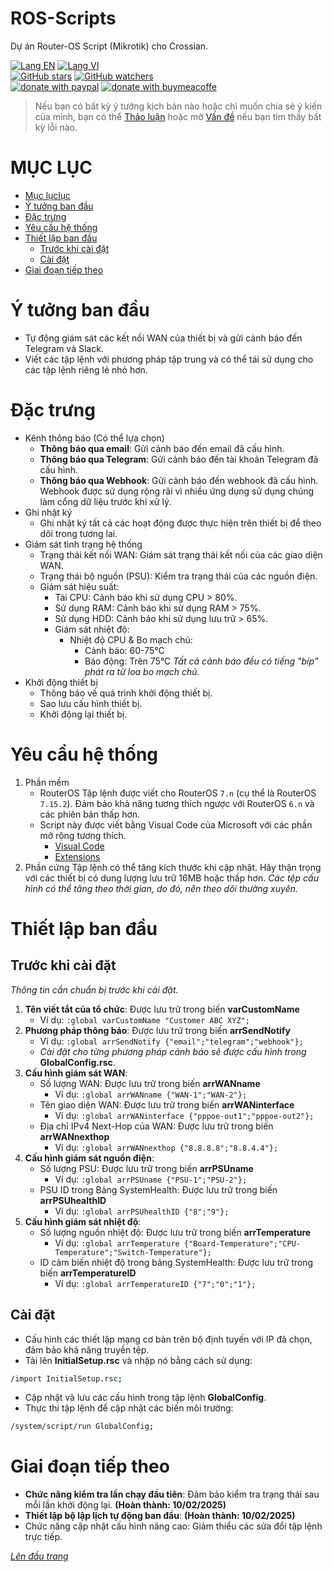 # ROS-Scripts
Dự án Router-OS Script (Mikrotik) cho Crossian.

[![Lang EN](https://img.shields.io/badge/lang-en-yellow)](https://github.com/quachdoduy/ROS-Scripts/blob/main/README.md)
[![Lang VI](https://img.shields.io/badge/lang-vi-green)](https://github.com/quachdoduy/ROS-Scripts/blob/main/README.vi.md)<br/>
[![GitHub stars](https://img.shields.io/github/stars/quachdoduy/ROS-Scripts?logo=GitHub&style=flat&color=red)](https://github.com/quachdoduy/ROS-Scripts/stargazers)
[![GitHub watchers](https://img.shields.io/github/watchers/quachdoduy/ROS-Scripts?logo=GitHub&style=flat&color=blue)](https://github.com/quachdoduy/ROS-Scripts/watchers)<br/>
[![donate with paypal](https://img.shields.io/badge/Like_it%3F-Donate!-green?logo=githubsponsors&logoColor=orange&style=flat)](https://paypal.me/quachdoduy)
[![donate with buymeacoffe](https://img.shields.io/badge/Like_it%3F-Donate!-blue?logo=githubsponsors&logoColor=orange&style=flat)](https://buymeacoffee.com/quachdoduy)

>Nếu bạn có bất kỳ ý tưởng kịch bản nào hoặc chỉ muốn chia sẻ ý kiến ​​của mình, bạn có thể [Thảo luận](https://github.com/quachdoduy/ROS-Scripts/discussions/) hoặc mở [Vấn đề](https://github.com/quachdoduy/ROS-Scripts/issues) nếu bạn tìm thấy bất kỳ lỗi nào.

# MỤC LỤC
- [Mục lụclục](#mục-lục)
- [Ý tưởng ban đầu](#ý-tưởng-ban-đầu)
- [Đặc trưng](#đặc-trưng)
- [Yêu cầu hệ thống](#yêu-cầu-hệ-thống)
- [Thiết lập ban đầu](#thiết-lập-ban-đầu)
    - [Trước khi cài đặt](#trước-khi-cài-đặt)
    - [Cài đặt](#cài-đặt)
- [Giai đoạn tiếp theo](#giai-đoạn-tiếp-theo)

# Ý tưởng ban đầu
- Tự động giám sát các kết nối WAN của thiết bị và gửi cảnh báo đến Telegram và Slack.
- Viết các tập lệnh với phương pháp tập trung và có thể tái sử dụng cho các tập lệnh riêng lẻ nhỏ hơn.

# Đặc trưng
- Kênh thông báo (Có thể lựa chọn)
    - **Thông báo qua email**: Gửi cảnh báo đến email đã cấu hình.
    - **Thông báo qua Telegram**: Gửi cảnh báo đến tài khoản Telegram đã cấu hình.
    - **Thông báo qua Webhook**: Gửi cảnh báo đến webhook đã cấu hình. Webhook được sử dụng rộng rãi vì nhiều ứng dụng sử dụng chúng làm cổng dữ liệu trước khi xử lý.
- Ghi nhật ký
    - Ghi nhật ký tất cả các hoạt động được thực hiện trên thiết bị để theo dõi trong tương lai.
- Giám sát tình trạng hệ thống
    - Trạng thái kết nối WAN: Giám sát trạng thái kết nối của các giao diện WAN.
    - Trạng thái bộ nguồn (PSU): Kiểm tra trạng thái của các nguồn điện.
    - Giám sát hiệu suất:
        - Tải CPU: Cảnh báo khi sử dụng CPU > 80%.
        - Sử dụng RAM: Cảnh báo khi sử dụng RAM > 75%.
        - Sử dụng HDD: Cảnh báo khi sử dụng lưu trữ > 65%.
        - Giám sát nhiệt độ:
            - Nhiệt độ CPU & Bo mạch chủ:
                - Cảnh báo: 60-75°C
                - Báo động: Trên 75°C
    *Tất cả cảnh báo đều có tiếng "bíp" phát ra từ loa bo mạch chủ.*
- Khởi động thiết bị
    - Thông báo về quá trình khởi động thiết bị.
    - Sao lưu cấu hình thiết bị.
    - Khởi động lại thiết bị.

# Yêu cầu hệ thống
1. Phần mềm
    - RouterOS
    Tập lệnh được viết cho RouterOS `7.n` (cụ thể là RouterOS `7.15.2`). Đảm bảo khả năng tương thích ngược với RouterOS `6.n` và các phiên bản thấp hơn.
    - Script này được viết bằng Visual Code của Microsoft với các phần mở rộng tương thích.
        - [Visual Code](https://code.visualstudio.com/download)
        - [Extensions](https://github.com/devMikeUA/vscode_mikrotik_routeros_script)
2. Phần cứng
Tập lệnh có thể tăng kích thước khi cập nhật. Hãy thận trọng với các thiết bị có dung lượng lưu trữ 16MB hoặc thấp hơn.
*Các tệp cấu hình có thể tăng theo thời gian, do đó, nên theo dõi thường xuyên.*

# Thiết lập ban đầu
## Trước khi cài đặt
*Thông tin cần chuẩn bị trước khi cài đặt.*
1. **Tên viết tắt của tổ chức**: Được lưu trữ trong biến **varCustomName**
    - Ví dụ: `:global varCustomName "Customer ABC XYZ";`
2. **Phương pháp thông báo**: Được lưu trữ trong biến **arrSendNotify**
    - Ví dụ: `:global arrSendNotify {"email";"telegram";"webhook"};`
    - *Cài đặt cho từng phương pháp cảnh báo sẽ được cấu hình trong* **GlobalConfig.rsc**.
3. **Cấu hình giám sát WAN**:
    - Số lượng WAN: Được lưu trữ trong biến **arrWANname**
        - Ví dụ: `:global arrWANname {"WAN-1";"WAN-2"};`
    - Tên giao diện WAN: Được lưu trữ trong biến **arrWANinterface**
        - Ví dụ: `:global arrWANinterface {"pppoe-out1";"pppoe-out2"};`
    - Địa chỉ IPv4 Next-Hop của WAN: Được lưu trữ trong biến **arrWANnexthop**
        - Ví dụ: `:global arrWANnexthop {"8.8.8.8";"8.8.4.4"};`
4. **Cấu hình giám sát nguồn điện**:
    - Số lượng PSU: Được lưu trữ trong biến **arrPSUname**
        - Ví dụ: `:global arrPSUname {"PSU-1";"PSU-2"};`
    - PSU ID trong Bảng SystemHealth: Được lưu trữ trong biến **arrPSUhealthID**
        - Ví dụ: `:global arrPSUhealthID {"8";"9"};`
5. **Cấu hình giám sát nhiệt độ**:
    - Số lượng nguồn nhiệt độ: Được lưu trữ trong biến **arrTemperature**
        - Ví dụ: `:global arrTemperature {"Board-Temperature";"CPU-Temperature";"Switch-Temperature"};`
    - ID cảm biến nhiệt độ trong bảng SystemHealth: Được lưu trữ trong biến **arrTemperatureID**
        - Ví dụ: `:global arrTemperatureID {"7";"0";"1"};`
## Cài đặt
- Cấu hình các thiết lập mạng cơ bản trên bộ định tuyến với IP đã chọn, đảm bảo khả năng truyền tệp.
- Tải lên **InitialSetup.rsc** và nhập nó bằng cách sử dụng:
```bash
/import InitialSetup.rsc;
```
- Cập nhật và lưu các cấu hình trong tập lệnh **GlobalConfig**.
- Thực thi tập lệnh để cập nhật các biến môi trường: 
```bash
/system/script/run GlobalConfig;
```

# Giai đoạn tiếp theo
- **Chức năng kiểm tra lần chạy đầu tiên**: Đảm bảo kiểm tra trạng thái sau mỗi lần khởi động lại. **(Hoàn thành: 10/02/2025)**
- **Thiết lập bộ lập lịch tự động ban đầu**: **(Hoàn thành: 10/02/2025)**
- Chức năng cập nhật cấu hình nâng cao: Giảm thiểu các sửa đổi tập lệnh trực tiếp.

*[Lên đầu trang](#ros-scripts)*